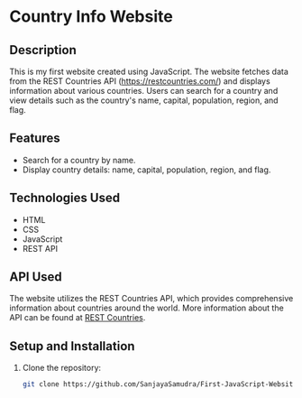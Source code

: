 # Country Info Website

## Description
This is my first website created using JavaScript. The website fetches data from the REST Countries API (https://restcountries.com/) and displays information about various countries. Users can search for a country and view details such as the country's name, capital, population, region, and flag.

## Features
- Search for a country by name.
- Display country details: name, capital, population, region, and flag.

## Technologies Used
- HTML
- CSS
- JavaScript
- REST API

## API Used
The website utilizes the REST Countries API, which provides comprehensive information about countries around the world. More information about the API can be found at [REST Countries](https://restcountries.com/).

## Setup and Installation
1. Clone the repository:
   ```bash
   git clone https://github.com/SanjayaSamudra/First-JavaScript-Website.git
